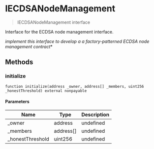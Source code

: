 # IECDSANodeManagement



> IECDSANodeManagement interface

Interface for the ECDSA node management interface.

*implement this interface to develop a a factory-patterned ECDSA node management contract**

## Methods

### initialize

```solidity
function initialize(address _owner, address[] _members, uint256 _honestThreshold) external nonpayable
```





#### Parameters

| Name | Type | Description |
|---|---|---|
| _owner | address | undefined |
| _members | address[] | undefined |
| _honestThreshold | uint256 | undefined |




